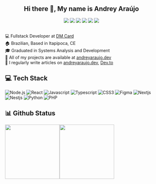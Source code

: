 <h2 align="center">Hi there 👋, My name is Andrey Araújo</h2>

<div align="center">
  <a href="https://andreyaraujo.dev" target="_blank"><img src="https://img.shields.io/badge/Site-andreyaraujo.dev-black?style=for-the-badge" ></a>
  <a href="https://twitter.com/andreyaraujodev" target="_blank"><img src="https://img.shields.io/badge/-Twitter-1ca0f1?style=for-the-badge&labelColor=1ca0f1&logo=twitter&logoColor=white&link=https://twitter.com/andreyaraujodev" ></a>
  <a href="https://www.linkedin.com/in/jacksson-andrey" target="_blank"><img src="https://img.shields.io/badge/-LinkedIn-blue?style=for-the-badge&logo=Linkedin&logoColor=white&link=https://www.linkedin.com/in/jacksson-andrey" ></a>
  <a href="https://www.instagram.com/andreyaraujo.dev/" target="_blank"><img src="https://img.shields.io/badge/-Instagram-bc2a8d?style=for-the-badge&labelColor=bc2a8d&logo=Instagram&logoColor=white&link=https://www.instagram.com/andreyaraujo.dev" ></a>
  <a href="https://www.twitch.tv/andreyaraujoo" target="_blank"><img src="https://img.shields.io/badge/Twitch-9146FF?style=for-the-badge&logo=twitch&logoColor=white" ></a>
  <a href="https://www.youtube.com/@andreyaraujo" target="_blank"><img src="https://img.shields.io/badge/YouTube-FF0000?style=for-the-badge&logo=youtube&logoColor=white"></a>
</div>

<br>

:computer: Fullstack Developer at [DM Card](https://www.dmcard.com.br/portal/) <br>
:house: Brazilian, Based in Itapipoca, CE <br>
🎓 Graduated in Systems Analysis and Development <br>
🤖 All of my projects are available at <a href="www.andreyaraujo.dev">andreyaraujo.dev</a><br>
📝 I regularly write articles on <a href="www.andreyaraujo.dev">andreyaraujo.dev</a>, <a href="https://dev.to/andreyaraujo">Dev.to</a>

## 💻 Tech Stack

![Node.js](https://img.shields.io/badge/-Node.js-222222?style=for-the-badge&logo=node.js&logoColor=339933)
![React](https://img.shields.io/badge/-React-222222?style=for-the-badge&logo=React&logoColor=61DAFB)
![Javascript](https://img.shields.io/badge/-Javascript-222222?style=for-the-badge&logo=Javascript&logoColor=FC)
![Typescript](https://img.shields.io/badge/-Typescript-222222?style=for-the-badge&logo=Typescript&logoColor=0769AD)
![CSS3](https://img.shields.io/badge/-CSS3-222222?style=for-the-badge&logo=CSS3&logoColor=F05032)
![Figma](https://img.shields.io/badge/-Figma-222222?style=for-the-badge&logo=Figma&logoColor=)
![Nextjs](https://img.shields.io/badge/-Nextjs-222222?style=for-the-badge&logo=Vercel&logoColor=)
![Nestjs](https://img.shields.io/badge/-Nestjs-222222?style=for-the-badge&logo=Nestjs&logoColor=)
![Python](https://img.shields.io/badge/-Python-222222?style=for-the-badge&logo=Python&logoColor=)
![PHP](https://img.shields.io/badge/-PHP-222222?style=for-the-badge&logo=PHP&logoColor=)

## 📊 Github Status
<div style="display: flex; flex-wrap: nowrap;">
    <img style="height: 180px;" src="https://github-readme-stats.vercel.app/api/top-langs/?username=andreyaraujo-dev&layout=compact&show_icons=true&hide_border=true&theme=discord_old_blurple&&count_private=true&hide=contribs">
    <img style="height: 180px;" src="https://github-readme-streak-stats.herokuapp.com/?user=andreyaraujo-dev">
</div>
